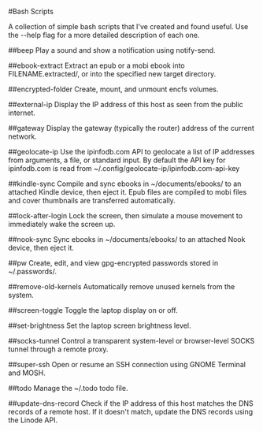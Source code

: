 #Bash Scripts

A collection of simple bash scripts that I've created and found useful.  Use the --help flag for a more detailed description of each one.

##beep
Play a sound and show a notification using notify-send.

##ebook-extract
Extract an epub or a mobi ebook into FILENAME.extracted/, or into the specified new target directory.

##encrypted-folder
Create, mount, and unmount encfs volumes.

##external-ip
Display the IP address of this host as seen from the public internet.

##gateway
Display the gateway (typically the router) address of the current network.

##geolocate-ip
Use the ipinfodb.com API to geolocate a list of IP addresses from arguments, a file, or standard input.  By default the API key for ipinfodb.com is read from ~/.config/geolocate-ip/ipinfodb.com-api-key

##kindle-sync
Compile and sync ebooks in ~/documents/ebooks/ to an attached Kindle device, then eject it.  Epub files are compiled to mobi files and cover thumbnails are transferred automatically.

##lock-after-login
Lock the screen, then simulate a mouse movement to immediately wake the screen up.

##nook-sync
Sync ebooks in ~/documents/ebooks/ to an attached Nook device, then eject it.

##pw
Create, edit, and view gpg-encrypted passwords stored in ~/.passwords/.

##remove-old-kernels
Automatically remove unused kernels from the system.

##screen-toggle
Toggle the laptop display on or off.

##set-brightness
Set the laptop screen brightness level.

##socks-tunnel
Control a transparent system-level or browser-level SOCKS tunnel through a remote proxy.

##super-ssh
Open or resume an SSH connection using GNOME Terminal and MOSH.

##todo
Manage the ~/.todo todo file.

##update-dns-record
Check if the IP address of this host matches the DNS records of a remote host.  If it doesn't match, update the DNS records using the Linode API.
